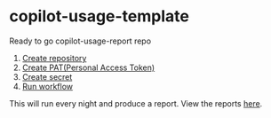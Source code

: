 # copilot-usage-template
Ready to go copilot-usage-report repo

1. [Create repository](https://github.com/new?template_name=copilot-usage-template&template_owner=austenstone)
2. [Create PAT(Personal Access Token)](https://github.com/settings/tokens/new?scopes=admin:org)
3. [Create secret](../../settings/secrets/actions/new)
4. [Run workflow](../../actions/workflows/copilot-usage.yml)

This will run every night and produce a report. View the reports [here](actions/workflows/copilot-usage.yml).
